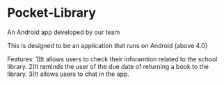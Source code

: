 # Pocket-Library
An Android app developed by our team

This is designed to be an application that runs on Android (above 4.0)

Features:
  1)It allows users to check their inforamtion related to the school library.
  2)It reminds the user of the due date of returning a book to the library.
  3)It allows users to chat in the app.
